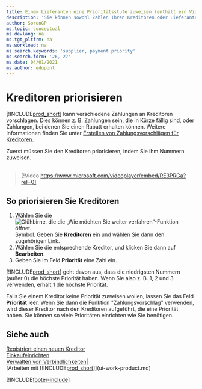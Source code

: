 ```yaml
---
title: Einem Lieferanten eine Prioritätsstufe zuweisen (enthält ein Video)
description: 'Sie können sowohl Zahlen Ihren Kreditoren oder Lieferanten zuweisen, um sie zu priorisieren und Zahlungsvorschläge in  Business Central zu erleichtern.'
author: SorenGP
ms.topic: conceptual
ms.devlang: na
ms.tgt_pltfrm: na
ms.workload: na
ms.search.keywords: 'supplier, payment priority'
ms.search.form: '26, 27'
ms.date: 04/01/2021
ms.author: edupont
---
```

# <a name="prioritize-vendors" />Kreditoren priorisieren

[!INCLUDE[prod_short](includes/prod_short.md)] kann verschiedene Zahlungen an Kreditoren vorschlagen. Dies können z. B. Zahlungen sein, die in Kürze fällig sind, oder Zahlungen, bei denen Sie einen Rabatt erhalten können. Weitere Informationen finden Sie unter [Erstellen von Zahlungsvorschlägen für Kreditoren](payables-how-suggest-vendor-payments.md).

Zuerst müssen Sie den Kreditoren priorisieren, indem Sie ihm Nummern zuweisen.
<br><br>
> [!Video https://www.microsoft.com/videoplayer/embed/RE3PRGa?rel=0]

## <a name="to-prioritize-vendors" />So priorisieren Sie Kreditoren

1. Wählen Sie die ![Glühbirne, die die „Wie möchten Sie weiter verfahren“-Funktion öffnet.](media/ui-search/search_small.png "Wie möchten Sie weiter verfahren?") Symbol. Geben Sie **Kreditoren** ein und wählen Sie dann den zugehörigen Link.
2. Wählen Sie die entsprechende Kreditor, und klicken Sie dann auf **Bearbeiten**.
3. Geben Sie im Feld **Priorität** eine Zahl ein.

[!INCLUDE[prod_short](includes/prod_short.md)] geht davon aus, dass die niedrigsten Nummern (außer 0) die höchste Priorität haben. Wenn Sie also z. B. 1, 2 und 3 verwenden, erhält 1 die höchste Priorität.

Falls Sie einem Kreditor keine Priorität zuweisen wollen, lassen Sie das Feld **Priorität** leer. Wenn Sie dann die Funktion "Zahlungsvorschlag" verwenden, wird dieser Kreditor nach den Kreditoren aufgeführt, die eine Priorität haben. Sie können so viele Prioritäten einrichten wie Sie benötigen.

## <a name="see-also" />Siehe auch

[Registriert einen neuen Kreditor](purchasing-how-register-new-vendors.md)  
[Einkaufeinrichten](purchasing-setup-purchasing.md)  
[Verwalten von Verbindlichkeiten|](payables-manage-payables.md)  
[Arbeiten mit [!INCLUDE[prod_short](includes/prod_short.md)]](ui-work-product.md)

[!INCLUDE[footer-include](includes/footer-banner.md)]
